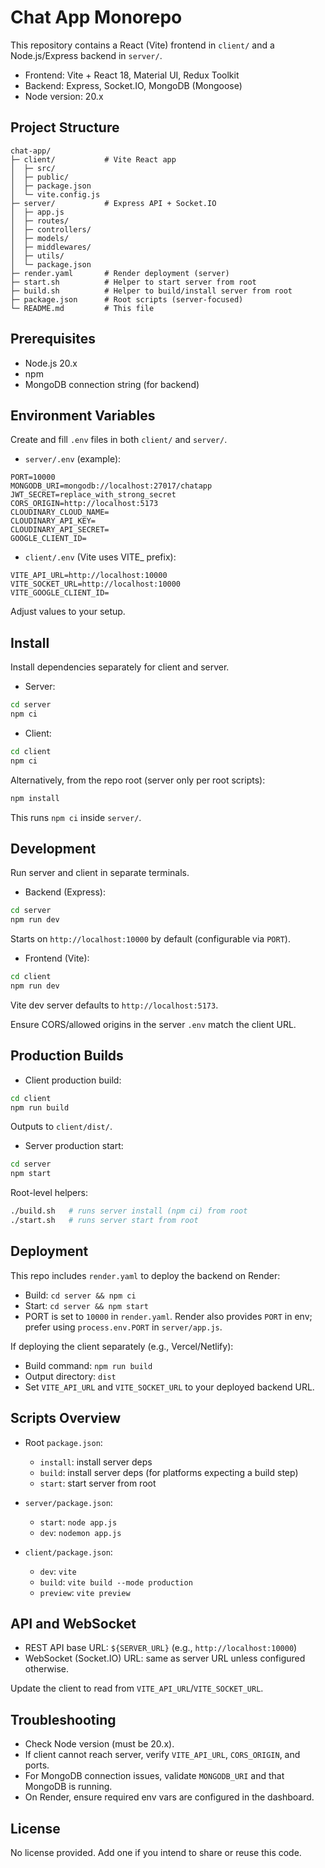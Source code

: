 # Chat App Monorepo

This repository contains a React (Vite) frontend in `client/` and a Node.js/Express backend in `server/`.

- Frontend: Vite + React 18, Material UI, Redux Toolkit
- Backend: Express, Socket.IO, MongoDB (Mongoose)
- Node version: 20.x

## Project Structure

```
chat-app/
├─ client/           # Vite React app
│  ├─ src/
│  ├─ public/
│  ├─ package.json
│  └─ vite.config.js
├─ server/           # Express API + Socket.IO
│  ├─ app.js
│  ├─ routes/
│  ├─ controllers/
│  ├─ models/
│  ├─ middlewares/
│  ├─ utils/
│  └─ package.json
├─ render.yaml       # Render deployment (server)
├─ start.sh          # Helper to start server from root
├─ build.sh          # Helper to build/install server from root
├─ package.json      # Root scripts (server-focused)
└─ README.md         # This file
```

## Prerequisites

- Node.js 20.x
- npm
- MongoDB connection string (for backend)

## Environment Variables

Create and fill `.env` files in both `client/` and `server/`.

- `server/.env` (example):
```
PORT=10000
MONGODB_URI=mongodb://localhost:27017/chatapp
JWT_SECRET=replace_with_strong_secret
CORS_ORIGIN=http://localhost:5173
CLOUDINARY_CLOUD_NAME=
CLOUDINARY_API_KEY=
CLOUDINARY_API_SECRET=
GOOGLE_CLIENT_ID=
```

- `client/.env` (Vite uses VITE_ prefix):
```
VITE_API_URL=http://localhost:10000
VITE_SOCKET_URL=http://localhost:10000
VITE_GOOGLE_CLIENT_ID=
```

Adjust values to your setup.

## Install

Install dependencies separately for client and server.

- Server:
```bash
cd server
npm ci
```

- Client:
```bash
cd client
npm ci
```

Alternatively, from the repo root (server only per root scripts):
```bash
npm install
```
This runs `npm ci` inside `server/`.

## Development

Run server and client in separate terminals.

- Backend (Express):
```bash
cd server
npm run dev
```
Starts on `http://localhost:10000` by default (configurable via `PORT`).

- Frontend (Vite):
```bash
cd client
npm run dev
```
Vite dev server defaults to `http://localhost:5173`.

Ensure CORS/allowed origins in the server `.env` match the client URL.

## Production Builds

- Client production build:
```bash
cd client
npm run build
```
Outputs to `client/dist/`.

- Server production start:
```bash
cd server
npm start
```

Root-level helpers:
```bash
./build.sh   # runs server install (npm ci) from root
./start.sh   # runs server start from root
```

## Deployment

This repo includes `render.yaml` to deploy the backend on Render:

- Build: `cd server && npm ci`
- Start: `cd server && npm start`
- PORT is set to `10000` in `render.yaml`. Render also provides `PORT` in env; prefer using `process.env.PORT` in `server/app.js`.

If deploying the client separately (e.g., Vercel/Netlify):
- Build command: `npm run build`
- Output directory: `dist`
- Set `VITE_API_URL` and `VITE_SOCKET_URL` to your deployed backend URL.

## Scripts Overview

- Root `package.json`:
  - `install`: install server deps
  - `build`: install server deps (for platforms expecting a build step)
  - `start`: start server from root

- `server/package.json`:
  - `start`: `node app.js`
  - `dev`: `nodemon app.js`

- `client/package.json`:
  - `dev`: `vite`
  - `build`: `vite build --mode production`
  - `preview`: `vite preview`

## API and WebSocket

- REST API base URL: `${SERVER_URL}` (e.g., `http://localhost:10000`)
- WebSocket (Socket.IO) URL: same as server URL unless configured otherwise.

Update the client to read from `VITE_API_URL`/`VITE_SOCKET_URL`.

## Troubleshooting

- Check Node version (must be 20.x).
- If client cannot reach server, verify `VITE_API_URL`, `CORS_ORIGIN`, and ports.
- For MongoDB connection issues, validate `MONGODB_URI` and that MongoDB is running.
- On Render, ensure required env vars are configured in the dashboard.

## License

No license provided. Add one if you intend to share or reuse this code.
